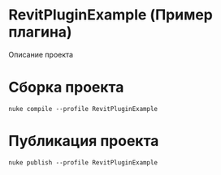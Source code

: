 # RevitPluginExample (Пример плагина)
Описание проекта 

# Сборка проекта
```
nuke compile --profile RevitPluginExample
```

# Публикация проекта
```
nuke publish --profile RevitPluginExample
```
